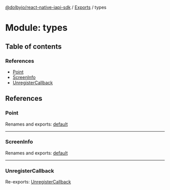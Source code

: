 [@dolbyio/react-native-iapi-sdk](../README.md) / [Exports](../modules.md) / types

# Module: types

## Table of contents

### References

- [Point](types.md#point)
- [ScreenInfo](types.md#screeninfo)
- [UnregisterCallback](types.md#unregistercallback)

## References

### Point

Renames and exports: [default](../interfaces/types_Point.default.md)

___

### ScreenInfo

Renames and exports: [default](../interfaces/types_ScreenInfo.default.md)

___

### UnregisterCallback

Re-exports: [UnregisterCallback](../interfaces/types_UnregisterCallback.UnregisterCallback.md)
